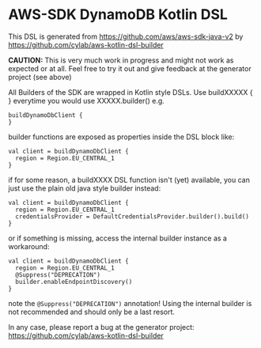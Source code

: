# AWS-SDK DynamoDB Kotlin DSL 

This DSL is generated from https://github.com/aws/aws-sdk-java-v2 by https://github.com/cylab/aws-kotlin-dsl-builder

**CAUTION:** This is very much work in progress and might not work as expected or at all.
Feel free to try it out and give feedback at the generator project (see above)

All Builders of the SDK are wrapped in Kotlin style DSLs.
Use buildXXXXX { } everytime you would use XXXXX.builder() e.g.

    buildDynamoDbClient {
    }

builder functions are exposed as properties inside the DSL block like:

    val client = buildDynamoDbClient {
      region = Region.EU_CENTRAL_1
    }

if for some reason, a buildXXXX DSL function isn't (yet) available, you can
just use the plain old java style builder instead:
  
    val client = buildDynamoDbClient {
      region = Region.EU_CENTRAL_1
      credentialsProvider = DefaultCredentialsProvider.builder().build()
    }

or if something is missing, access the internal builder instance as a workaround:

    val client = buildDynamoDbClient {
      region = Region.EU_CENTRAL_1
      @Suppress("DEPRECATION")
      builder.enableEndpointDiscovery()
    }

note the `@Suppress("DEPRECATION")` annotation! Using the internal builder is
not recommended and should only be a last resort.

In any case, please report a bug at the generator project:
https://github.com/cylab/aws-kotlin-dsl-builder

